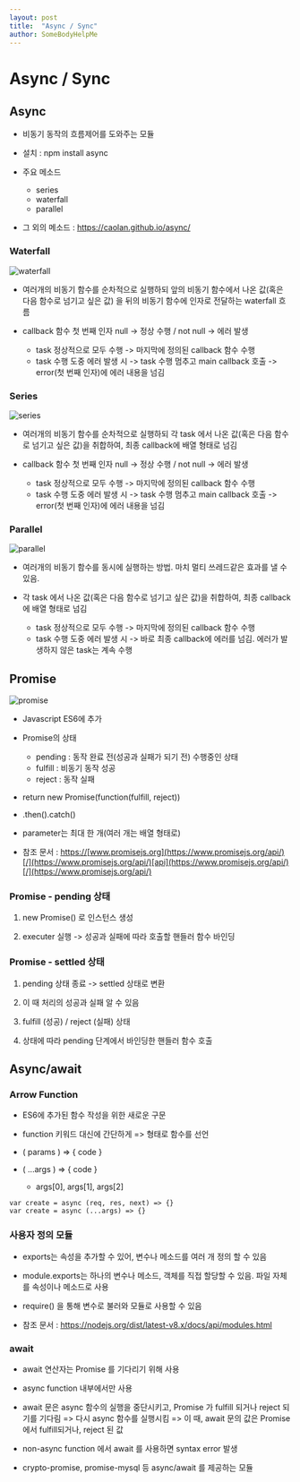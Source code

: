 ```yaml
---
layout: post
title:  "Async / Sync"
author: SomeBodyHelpMe
---
```

# Async / Sync

## Async

* 비동기 동작의 흐름제어를 도와주는 모듈

* 설치 : npm install async

* 주요 메소드
  * series
  * waterfall
  * parallel

* 그 외의 메소드 : [https://](https://caolan.github.io/async/)[caolan.github.io/async/](https://caolan.github.io/async/)



### Waterfall

![waterfall](https://s3.ap-northeast-2.amazonaws.com/twentythirdsopt/waterfall.png)

* 여러개의 비동기 함수를 순차적으로 실행하되 앞의 비동기 함수에서 나온 값(혹은 다음 함수로 넘기고 싶은 값) 을 뒤의 비동기 함수에 인자로 전달하는 waterfall 흐름

* callback 함수 첫 번째 인자 
   null -> 정상 수행 / not null -> 에러 발생
  * task 정상적으로 모두 수행 -> 마지막에 정의된 callback 함수 수행
  * task 수행 도중 에러 발생 시 -> task 수행 멈추고 main callback 호출 -> error(첫 번째 인자)에 에러 내용을 넘김



### Series

![series](https://s3.ap-northeast-2.amazonaws.com/twentythirdsopt/series.png)

* 여러개의 비동기 함수를 순차적으로 실행하되 각 task 에서 나온 값(혹은 다음 함수로 넘기고 싶은 값)을 취합하여, 최종 callback에 배열 형태로 넘김

* callback 함수 첫 번째 인자 
   null -> 정상 수행 / not null -> 에러 발생
  * task 정상적으로 모두 수행 -> 마지막에 정의된 callback 함수 수행
  * task 수행 도중 에러 발생 시 -> task 수행 멈추고 main callback 호출 -> error(첫 번째 인자)에 에러 내용을 넘김



### Parallel

![parallel](https://s3.ap-northeast-2.amazonaws.com/twentythirdsopt/parallel.png)

* 여러개의 비동기 함수를 동시에 실행하는 방법. 마치 멀티 쓰레드같은 효과를 낼 수 있음. 

* 각 task 에서 나온 값(혹은 다음 함수로 넘기고 싶은 값)을 취합하여, 최종 callback에 배열 형태로 넘김
  * task 정상적으로 모두 수행 -> 마지막에 정의된 callback 함수 수행
  * task 수행 도중 에러 발생 시 -> 바로 최종 callback에 에러를 넘김. 에러가 발생하지 않은 task는 계속 수행



## Promise

![promise](https://s3.ap-northeast-2.amazonaws.com/twentythirdsopt/promises.png)

* Javascript ES6에 추가

* Promise의 상태
  * pending : 동작 완료 전(성공과 실패가 되기 전) 수행중인 상태
  * fulfill : 비동기 동작 성공
  * reject : 동작 실패

* return new Promise(function(fulfill, reject))

* .then().catch()

* parameter는 최대 한 개(여러 개는 배열 형태로)

* 참조 문서 : [https://](https://www.promisejs.org/api/)[www.promisejs.org](https://www.promisejs.org/api/)[/](https://www.promisejs.org/api/)[api](https://www.promisejs.org/api/)[/](https://www.promisejs.org/api/)



### Promise - pending 상태

1. new Promise() 로 인스턴스 생성

2. executer 실행 -> 성공과 실패에 따라 호출할 핸들러 함수 바인딩



### Promise - settled 상태

1. pending 상태 종료 -> settled 상태로 변환

2. 이 때 처리의 성공과 실패 알 수 있음

3. fulfill (성공) / reject (실패) 상태

4. 상태에 따라 pending 단계에서 바인딩한 핸들러 함수 호출 

## Async/await

### Arrow Function

* ES6에 추가된 함수 작성을 위한 새로운 구문

* function 키워드 대신에 간단하게 => 형태로 함수를 선언

* ( params ) => { code }

* ( ...args ) => { code }
  * args[0], args[1], args[2]

```
var create = async (req, res, next) => {}
var create = async (...args) => {}
```



### 사용자 정의 모듈

* exports는 속성을 추가할 수 있어, 변수나 메소드를 여러 개 정의 할 수 있음

* module.exports는 하나의 변수나 메소드, 객체를 직접 할당할 수 있음. 파일 자체를 속성이나 메소드로 사용

* require() 을 통해 변수로 불러와 모듈로 사용할 수 있음

* 참조 문서 : [https](https://nodejs.org/dist/latest-v8.x/docs/api/modules.html)[://](https://nodejs.org/dist/latest-v8.x/docs/api/modules.html)[nodejs.org](https://nodejs.org/dist/latest-v8.x/docs/api/modules.html)[/](https://nodejs.org/dist/latest-v8.x/docs/api/modules.html)[dist](https://nodejs.org/dist/latest-v8.x/docs/api/modules.html)[/latest-v8.x/docs/](https://nodejs.org/dist/latest-v8.x/docs/api/modules.html)[api](https://nodejs.org/dist/latest-v8.x/docs/api/modules.html)[/](https://nodejs.org/dist/latest-v8.x/docs/api/modules.html)[modules.html](https://nodejs.org/dist/latest-v8.x/docs/api/modules.html)



### await

* await 연산자는 Promise 를 기다리기 위해 사용

* async function 내부에서만 사용

* await 문은 async 함수의 실행을 중단시키고, Promise 가 fulfill 되거나 reject 되기를 기다림 => 다시 async 함수를 실행시킴 => 이 때, await 문의 값은 Promise에서 fulfill되거나, reject 된 값
* non-async function 에서 await 를 사용하면 syntax error 발생

* crypto-promise, promise-mysql 등 async/await 를 제공하는 모듈
